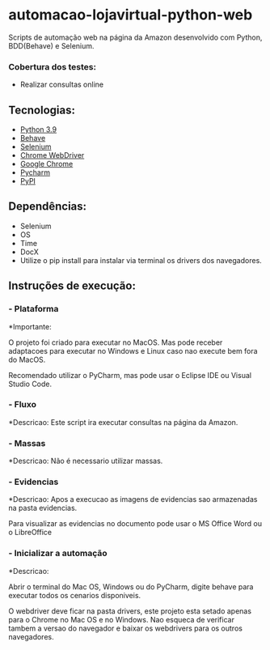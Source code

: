# automacao-lojavirtual-python-web
Scripts de automação web na página da Amazon desenvolvido com Python, BDD(Behave) e Selenium.

### Cobertura dos testes:  ###

* Realizar consultas online

## Tecnologias:
* [Python 3.9](https://www.python.org/)
* [Behave](https://behave.readthedocs.io/en/stable/)
* [Selenium](https://selenium-python.readthedocs.io/)
* [Chrome WebDriver](https://chromedriver.chromium.org/downloads)
* [Google Chrome](https://www.google.com/intl/pt-BR/chrome/)
* [Pycharm](https://www.jetbrains.com/pt-br/pycharm/)
* [PyPI](https://pypi.org/project/selenium/)

## Dependências:
* Selenium
* OS
* Time
* DocX
* Utilize o pip install para instalar via terminal os drivers dos navegadores.

## Instruções de execução:

###  - Plataforma
*Importante:

O projeto foi criado para executar no MacOS. Mas pode receber adaptacoes para executar no Windows e Linux caso nao execute bem fora do MacOS.

Recomendado utilizar o PyCharm, mas pode usar o Eclipse IDE ou Visual Studio Code.

###  - Fluxo
*Descricao: Este script ira executar consultas na página da Amazon.

###  - Massas
*Descricao: 
Não é necessario utilizar massas.

###  - Evidencias
*Descricao:
Apos a execucao as imagens de evidencias sao armazenadas na pasta evidencias.

Para visualizar as evidencias no documento pode usar o MS Office Word ou o LibreOffice

###  - Inicializar a automação
*Descricao:

Abrir o terminal do Mac OS, Windows ou do PyCharm, digite behave para executar todos os cenarios disponiveis.

O webdriver deve ficar na pasta drivers, este projeto esta setado apenas para o Chrome no Mac OS e no Windows. Nao esqueca de verificar tambem a versao do navegador e baixar os webdrivers para os outros navegadores.